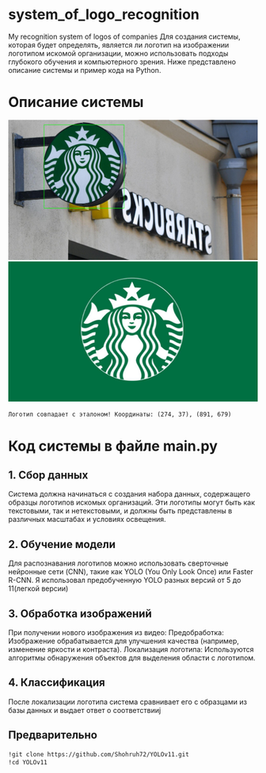 # system_of_logo_recognition
My recognition system of logos of companies
Для создания системы, которая будет определять, является ли логотип на изображении логотипом искомой организации, можно использовать подходы глубокого обучения и компьютерного зрения. Ниже представлено описание системы и пример кода на Python.
# Описание системы
![alt text](https://github.com/MarkusDarkus/system_of_logo_recognition/blob/main/Unknown.png)
![alt text](https://github.com/MarkusDarkus/system_of_logo_recognition/blob/main/pre-sekret-logotipa-starbucks-kotoryj-vy-veroyatno-nikogda-ne-zamechali.jpg)
```
Логотип совпадает с эталоном! Координаты: (274, 37), (891, 679)
```
# Код системы в файле main.py
## 1. Сбор данных
Система должна начинаться с создания набора данных, содержащего образцы логотипов искомых организаций. Эти логотипы могут быть как текстовыми, так и нетекстовыми, и должны быть представлены в различных масштабах и условиях освещения.
## 2. Обучение модели
Для распознавания логотипов можно использовать сверточные нейронные сети (CNN), такие как YOLO (You Only Look Once) или Faster R-CNN. Я использовал предобученную YOLO разных версий от 5 до 11(легкой версии)
## 3. Обработка изображений
При получении нового изображения из видео:
Предобработка: Изображение обрабатывается для улучшения качества (например, изменение яркости и контраста).
Локализация логотипа: Используются алгоритмы обнаружения объектов для выделения области с логотипом.
## 4. Классификация
После локализации логотипа система сравнивает его с образцами из базы данных и выдает ответ о соответствииj
## Предварительно
```
!git clone https://github.com/Shohruh72/YOLOv11.git
!cd YOLOv11
```
